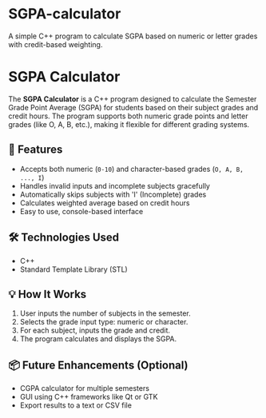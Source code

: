 # SGPA-calculator
A simple C++ program to calculate SGPA based on numeric or letter grades with credit-based weighting.
# SGPA Calculator
The **SGPA Calculator** is a C++ program designed to calculate the Semester Grade Point Average (SGPA) for students based on their subject grades and credit hours. The program supports both numeric grade points and letter grades (like O, A, B, etc.), making it flexible for different grading systems.

## 🔧 Features
- Accepts both numeric (`0-10`) and character-based grades (`O, A, B, ..., I`)
- Handles invalid inputs and incomplete subjects gracefully
- Automatically skips subjects with 'I' (Incomplete) grades
- Calculates weighted average based on credit hours
- Easy to use, console-based interface

## 🛠️ Technologies Used
- C++
- Standard Template Library (STL)

## 💡 How It Works
1. User inputs the number of subjects in the semester.
2. Selects the grade input type: numeric or character.
3. For each subject, inputs the grade and credit.
4. The program calculates and displays the SGPA.

## 📦 Future Enhancements (Optional)
- CGPA calculator for multiple semesters
- GUI using C++ frameworks like Qt or GTK
- Export results to a text or CSV file
